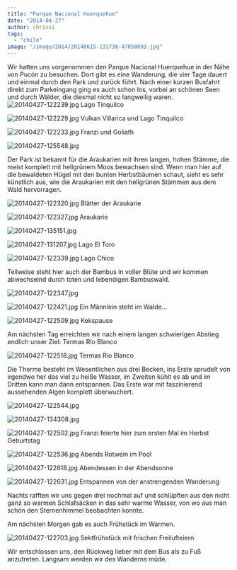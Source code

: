 ```yaml
---
title: "Parque Nacional Huerquehue"
date: "2014-04-27"
author: chrissi
tags: 
  - "chile"
image: "/image/2014/20140615-131738-47858693.jpg"
---
```


Wir hatten uns vorgenommen den Parque Nacional Huerquehue in der Nähe von Pucón zu besuchen. Dort gibt es eine Wanderung, die vier Tage dauert und einmal durch den Park und zurück führt. Nach einer kurzen Busfahrt direkt zum Parkeingang ging es auch schon los, vorbei an schönen Seen und durch Wälder, die diesmal nicht so langweilig waren. ![20140427-122239.jpg](images/20140427-122239.jpg) Lago Tinquilco

![20140427-122229.jpg](images/20140427-122229.jpg) Vulkan Villarica und Lago Tinquilco

![20140427-122233.jpg](images/20140427-122233.jpg) Franzi und Goliath

![20140427-125548.jpg](images/20140427-125548.jpg)

Der Park ist bekannt für die Araukarien mit ihren langen, hohen Stämme, die meist komplett mit hellgrünem Moos bewachsen sind. Wenn man hier auf die bewaldeten Hügel mit den bunten Herbstbäumen schaut, sieht es sehr künstlich aus, wie die Araukarien mit den hellgrünen Stämmen aus dem Wald hervorragen.

![20140427-122320.jpg](images/20140427-122320.jpg) Blätter der Araukarie

![20140427-122327.jpg](images/20140427-122327.jpg) Araukarie

![20140427-135151.jpg](images/20140427-135151.jpg)

![20140427-131207.jpg](images/20140427-131207.jpg) Lago El Toro

![20140427-122339.jpg](images/20140427-122339.jpg) Lago Chico

Teilweise steht hier auch der Bambus in voller Blüte und wir kommen abwechselnd durch toten und lebendigen Bambuswald.

![20140427-122347.jpg](images/20140427-122347.jpg)

![20140427-122421.jpg](images/20140427-122421.jpg) Ein Männlein steht im Walde...

![20140427-122509.jpg](images/20140427-122509.jpg) Kekspause

Am nächsten Tag erreichten wir nach einem langen schwierigen Abstieg endlich unser Ziel: Termas Río Blanco

![20140427-122518.jpg](images/20140427-122518.jpg) Termas Río Blanco

Die Therme besteht im Wesentlichen aus drei Becken, ins Erste sprudelt von irgendwo her das viel zu heiße Wasser, im Zweiten kühlt es ab und im Dritten kann man dann entspannen. Das Erste war mit faszinierend aussehenden Algen komplett überwuchert.

![20140427-122544.jpg](images/20140427-122544.jpg)

![20140427-134308.jpg](images/20140427-134308.jpg)

![20140427-122502.jpg](images/20140427-122502.jpg) Franzi feierte hier zum ersten Mal im Herbst Geburtstag

![20140427-122536.jpg](images/20140427-122536.jpg) Abends Rotwein im Pool

![20140427-122618.jpg](images/20140427-122618.jpg) Abendessen in der Abendsonne

![20140427-122631.jpg](images/20140427-122631.jpg) Entspannen von der anstrengenden Wanderung

Nachts rafften wir uns gegen drei nochmal auf und schlüpften aus den nicht ganz so warmen Schlafsäcken in das sehr warme Wasser, von wo aus man schön den Sternenhimmel beobachten konnte.

Am nächsten Morgen gab es auch Frühstück im Warmen.

![20140427-122703.jpg](images/20140427-122703.jpg) Sektfrühstück mit frischen Freilufteiern

Wir entschlossen uns, den Rückweg lieber mit dem Bus als zu Fuß anzutreten. Langsam werden wir des Wanderns müde.
